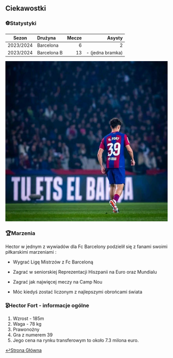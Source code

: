 ## Ciekawostki

### **⚽Statystyki**


|  Sezon   | Drużyna           | Mecze | Asysty |
| :---: | :---------------- | -----------: | -----------------: |
|   2023/2024   | Barcelona         |  6 |        2 |
|   2023/2024   | Barcelona B            |    13 |         - (jedna bramka) |


![alt text](<zdjecie 10-1.jpg>)

### **🏆Marzenia**

Hector w jednym z wywiadów dla Fc Barcelony podzielił się z fanami swoimi piłkarskimi marzeniami : 

- Wygrać Ligę Mistrzów z Fc Barceloną

- Zagrać w seniorskiej Reprezentacji Hiszpanii na Euro oraz Mundialu

- Zagrać jak najwięcej meczy na Camp Nou

- Móc kiedyś zostać liczonym z najlepszymi obrońcami świata

### **🎖️Hector Fort** - informacje ogólne

1. Wzrost - 185m
2. Waga - 78 kg
3. Prawonożny
4. Gra z numerem 39
5. Jego cena na rynku transferowym to około 7.3 milona euro.


[↩️Strona Główna](readme.md)











